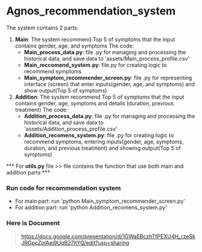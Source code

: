# Agnos_recommendation_system
The system contains 2 parts:
1. **Main**: The system recommend Top 5 of symptoms that the input contains gender, age, and symptoms
   The code:
   - **Main_process_data.py**: file .py for managing and processing the historical data, and save data to 'assets/Main_process_profile.csv'
   - **Main_reccomend_system.py**: file.py for creating logic to recommend symptoms
   - **Main_symptom_recommender_screen.py**: file .py for representing interface (screen) that enter inputs(gender, age, and symptoms) and show output(Top 5 of symptoms)
2. **Addition**: The system recommend Top 5 of symptoms that the input contains gender, age, symptoms and details (duration, previous treatment)
   The code:
   - **Addition_process_data.py**: file .py for managing and processing the historical data, and save data to 'assets/Addition_process_profile.csv'
   - **Addition_recomens_system.py**: file .py for creating logic to recommend symptoms, entering inputs(gender, age, symptoms, duration, and previous treatment) and showing output(Top 5 of symptoms)

*** For **utils.py** file >> file contains the function that use both main and addition parts ***

### Run code for recommendation system
- For main part: run 'python Main_symptom_recommender_screen.py'
- For addition part: run 'python Addition_recomens_system.py'

### Here is Document
> https://docs.google.com/presentation/d/1GWaEBczhTfPEXU4H_rzeSkJRGpcZplAej9UqB27ltYQ/edit?usp=sharing
